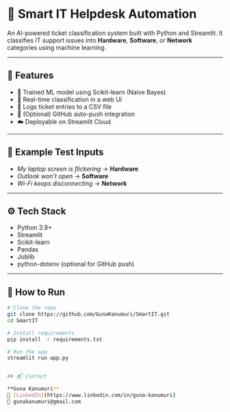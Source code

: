 # 🚀 Smart IT Helpdesk Automation

An AI-powered ticket classification system built with Python and Streamlit. It classifies IT support issues into **Hardware**, **Software**, or **Network** categories using machine learning.

---

## 📌 Features

- 🧠 Trained ML model using Scikit-learn (Naive Bayes)
- 🔎 Real-time classification in a web UI
- 📝 Logs ticket entries to a CSV file
- 🔁 (Optional) GitHub auto-push integration
- ☁️ Deployable on Streamlit Cloud

---

## 🧪 Example Test Inputs

- _My laptop screen is flickering_ → **Hardware**
- _Outlook won’t open_ → **Software**
- _Wi-Fi keeps disconnecting_ → **Network**

---

## ⚙️ Tech Stack

- Python 3.9+
- Streamlit
- Scikit-learn
- Pandas
- Joblib
- python-dotenv (optional for GitHub push)

---

## 🚀 How to Run

```bash
# Clone the repo
git clone https://github.com/GunaKanumuri/SmartIT.git
cd SmartIT

# Install requirements
pip install -r requirements.txt

# Run the app
streamlit run app.py


## 📬 Contact

**Guna Kanumuri**  
🔗 [LinkedIn](https://www.linkedin.com/in/guna-kanumuri)  
📧 gunakanumuri@gmail.com
